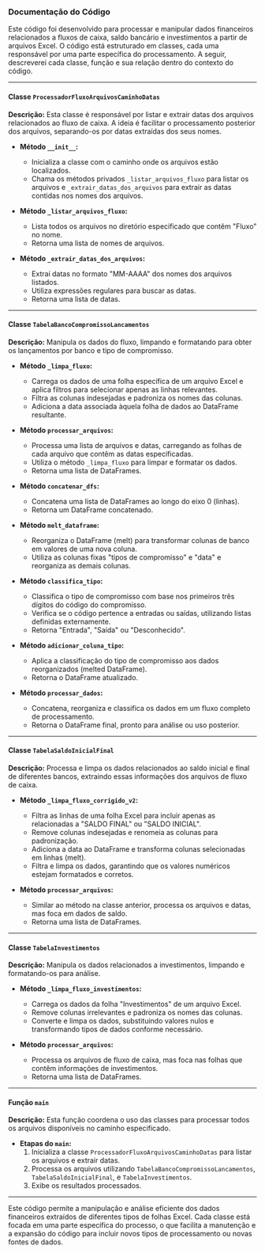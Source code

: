 ### Documentação do Código

Este código foi desenvolvido para processar e manipular dados financeiros relacionados a fluxos de caixa, saldo bancário e investimentos a partir de arquivos Excel. O código está estruturado em classes, cada uma responsável por uma parte específica do processamento. A seguir, descreverei cada classe, função e sua relação dentro do contexto do código.

---

#### Classe `ProcessadorFluxoArquivosCaminhoDatas`

**Descrição:** Esta classe é responsável por listar e extrair datas dos arquivos relacionados ao fluxo de caixa. A ideia é facilitar o processamento posterior dos arquivos, separando-os por datas extraídas dos seus nomes.

- **Método `__init__`:** 
    - Inicializa a classe com o caminho onde os arquivos estão localizados.
    - Chama os métodos privados `_listar_arquivos_fluxo` para listar os arquivos e `_extrair_datas_dos_arquivos` para extrair as datas contidas nos nomes dos arquivos.

- **Método `_listar_arquivos_fluxo`:**
    - Lista todos os arquivos no diretório especificado que contêm "Fluxo" no nome. 
    - Retorna uma lista de nomes de arquivos.

- **Método `_extrair_datas_dos_arquivos`:**
    - Extrai datas no formato "MM-AAAA" dos nomes dos arquivos listados.
    - Utiliza expressões regulares para buscar as datas.
    - Retorna uma lista de datas.

---

#### Classe `TabelaBancoCompromissoLancamentos`

**Descrição:** Manipula os dados do fluxo, limpando e formatando para obter os lançamentos por banco e tipo de compromisso.

- **Método `_limpa_fluxo`:**
    - Carrega os dados de uma folha específica de um arquivo Excel e aplica filtros para selecionar apenas as linhas relevantes.
    - Filtra as colunas indesejadas e padroniza os nomes das colunas.
    - Adiciona a data associada àquela folha de dados ao DataFrame resultante.

- **Método `processar_arquivos`:**
    - Processa uma lista de arquivos e datas, carregando as folhas de cada arquivo que contêm as datas especificadas.
    - Utiliza o método `_limpa_fluxo` para limpar e formatar os dados.
    - Retorna uma lista de DataFrames.

- **Método `concatenar_dfs`:**
    - Concatena uma lista de DataFrames ao longo do eixo 0 (linhas).
    - Retorna um DataFrame concatenado.

- **Método `melt_dataframe`:**
    - Reorganiza o DataFrame (melt) para transformar colunas de banco em valores de uma nova coluna.
    - Utiliza as colunas fixas "tipos de compromisso" e "data" e reorganiza as demais colunas.

- **Método `classifica_tipo`:**
    - Classifica o tipo de compromisso com base nos primeiros três dígitos do código do compromisso.
    - Verifica se o código pertence a entradas ou saídas, utilizando listas definidas externamente.
    - Retorna "Entrada", "Saída" ou "Desconhecido".

- **Método `adicionar_coluna_tipo`:**
    - Aplica a classificação do tipo de compromisso aos dados reorganizados (melted DataFrame).
    - Retorna o DataFrame atualizado.

- **Método `processar_dados`:**
    - Concatena, reorganiza e classifica os dados em um fluxo completo de processamento.
    - Retorna o DataFrame final, pronto para análise ou uso posterior.

---

#### Classe `TabelaSaldoInicialFinal`

**Descrição:** Processa e limpa os dados relacionados ao saldo inicial e final de diferentes bancos, extraindo essas informações dos arquivos de fluxo de caixa.

- **Método `_limpa_fluxo_corrigido_v2`:**
    - Filtra as linhas de uma folha Excel para incluir apenas as relacionadas a "SALDO FINAL" ou "SALDO INICIAL".
    - Remove colunas indesejadas e renomeia as colunas para padronização.
    - Adiciona a data ao DataFrame e transforma colunas selecionadas em linhas (melt).
    - Filtra e limpa os dados, garantindo que os valores numéricos estejam formatados e corretos.

- **Método `processar_arquivos`:**
    - Similar ao método na classe anterior, processa os arquivos e datas, mas foca em dados de saldo.
    - Retorna uma lista de DataFrames.

---

#### Classe `TabelaInvestimentos`

**Descrição:** Manipula os dados relacionados a investimentos, limpando e formatando-os para análise.

- **Método `_limpa_fluxo_investimentos`:**
    - Carrega os dados da folha "Investimentos" de um arquivo Excel.
    - Remove colunas irrelevantes e padroniza os nomes das colunas.
    - Converte e limpa os dados, substituindo valores nulos e transformando tipos de dados conforme necessário.

- **Método `processar_arquivos`:**
    - Processa os arquivos de fluxo de caixa, mas foca nas folhas que contêm informações de investimentos.
    - Retorna uma lista de DataFrames.

---

#### Função `main`

**Descrição:** Esta função coordena o uso das classes para processar todos os arquivos disponíveis no caminho especificado.

- **Etapas do `main`:**
    1. Inicializa a classe `ProcessadorFluxoArquivosCaminhoDatas` para listar os arquivos e extrair datas.
    2. Processa os arquivos utilizando `TabelaBancoCompromissoLancamentos`, `TabelaSaldoInicialFinal`, e `TabelaInvestimentos`.
    3. Exibe os resultados processados.

---

Este código permite a manipulação e análise eficiente dos dados financeiros extraídos de diferentes tipos de folhas Excel. Cada classe está focada em uma parte específica do processo, o que facilita a manutenção e a expansão do código para incluir novos tipos de processamento ou novas fontes de dados.